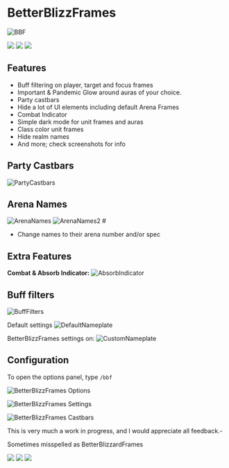 # BetterBlizzFrames

![BBF](https://i.imgur.com/Tbu3rLu.png)

[![](https://shields.io/badge/discord-5865F2?logo=discord&style=for-the-badge&logoColor=white)](https://discord.gg/cjqVaEMm25) [![](https://shields.io/badge/patreon-red?logo=patreon&style=for-the-badge)](https://www.patreon.com/bodifydev) [![](https://shields.io/badge/paypal-00457C?logo=paypal&style=for-the-badge)](https://www.paypal.com/paypalme/bodifydev)

## Features

*   Buff filtering on player, target and focus frames
*   Important & Pandemic Glow around auras of your choice.
*   Party castbars
*   Hide a lot of UI elements including default Arena Frames
*   Combat Indicator
*   Simple dark mode for unit frames and auras
*   Class color unit frames
*   Hide realm names
*   And more; check screenshots for info

## Party Castbars

![PartyCastbars](https://i.imgur.com/X0zfLSq.png)

## Arena Names

![ArenaNames](https://i.imgur.com/Xox3hqQ.png) ![ArenaNames2](https://i.imgur.com/dMxNdxt.png) #

*   Change names to their arena number and/or spec

## Extra Features

**Combat & Absorb Indicator:** ![AbsorbIndicator](https://i.imgur.com/msCTfxG.png)

## Buff filters

![BuffFilters](https://github.com/user-attachments/assets/cd896246-9720-4a18-85a0-c7f36060a079)


Default settings ![DefaultNameplate](https://i.imgur.com/S063bAX.png)

BetterBlizzFrames settings on: ![CustomNameplate](https://i.imgur.com/Tbu3rLu.png)

## Configuration

To open the options panel, type `/bbf`

![BetterBlizzFrames Options](https://i.imgur.com/HUmUWSV.png)

![BetterBlizzFrames Settings](https://i.imgur.com/A4z235P.png)

![BetterBlizzFrames Castbars](https://i.imgur.com/by1ErLb.png)

This is very much a work in progress, and I would appreciate all feedback.-

Sometimes misspelled as BetterBlizzardFrames

[![](https://shields.io/badge/discord-5865F2?logo=discord&style=for-the-badge&logoColor=white)](https://discord.gg/cjqVaEMm25) [![](https://shields.io/badge/patreon-red?logo=patreon&style=for-the-badge)](https://www.patreon.com/bodifydev) [![](https://shields.io/badge/paypal-00457C?logo=paypal&style=for-the-badge)](https://www.paypal.com/paypalme/bodifydev)
